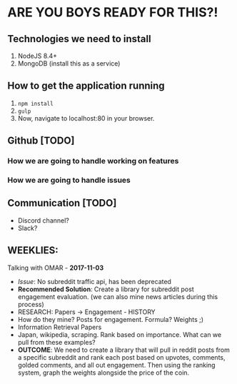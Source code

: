 # ARE YOU BOYS READY FOR THIS?!

## Technologies we need to install

1. NodeJS 8.4+
2. MongoDB (install this as a service)

## How to get the application running

1. `npm install`
2. `gulp`
3. Now, navigate to localhost:80 in your browser.

## Github [TODO]
### How we are going to handle working on features
### How we are going to handle issues

## Communication [TODO]
* Discord channel?
* Slack?

## WEEKLIES:

Talking with OMAR - <strong>2017-11-03</strong>
* <em>Issue</em>: No subreddit traffic api, has been deprecated
* <strong>Recommended Solution</strong>: Create a library for subreddit post engagement evaluation. (we can also mine news articles during this process)
* RESEARCH: Papers -> Engagement - HISTORY
* How do they mine? Posts for engagement. Formula? Weights ;)
* Information Retrieval Papers
* Japan, wikipedia, scraping. Rank based on importance. What can we pull from these examples?
* <strong>OUTCOME</strong>: We need to create a library that will pull in reddit posts from a specific subreddit and rank each post based on upvotes, comments, golded comments, and all out engagement. Then using the ranking system, graph the weights alongside the price of the coin.